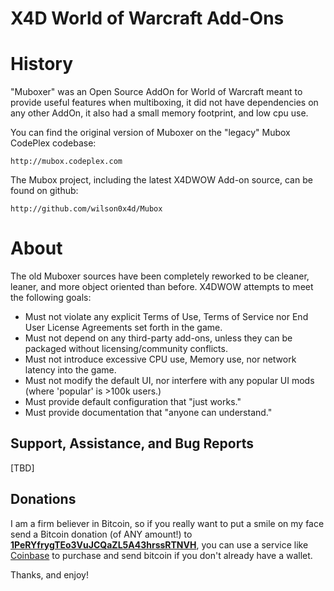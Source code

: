 # X4D World of Warcraft Add-Ons

# History

"Muboxer" was an Open Source AddOn for World of Warcraft meant to provide useful
features when multiboxing, it did not have dependencies on any other AddOn, it
also had a small memory footprint, and low cpu use.

You can find the original version of Muboxer on the "legacy" Mubox CodePlex codebase:
            
	http://mubox.codeplex.com

The Mubox project, including the latest X4DWOW Add-on source, can be found on github:

	http://github.com/wilson0x4d/Mubox


# About

The old Muboxer sources have been completely reworked to be cleaner, leaner, and more 
object oriented than before. X4DWOW attempts to meet the following goals:

* Must not violate any explicit Terms of Use, Terms of Service nor End User License Agreements set forth in the game.
* Must not depend on any third-party add-ons, unless they can be packaged without licensing/community conflicts.
* Must not introduce excessive CPU use, Memory use, nor network latency into the game.
* Must not modify the default UI, nor interfere with any popular UI mods (where 'popular' is >100k users.)
* Must provide default configuration that "just works."
* Must provide documentation that "anyone can understand."


## Support, Assistance, and Bug Reports

[TBD]

## Donations

I am a firm believer in Bitcoin, so if you really want to put a smile on my face 
send a Bitcoin donation (of ANY amount!) to <b><a href="bitcoin:1PeRYfrygTEo3VuJCQaZL5A43hrssRTNVH">1PeRYfrygTEo3VuJCQaZL5A43hrssRTNVH</a></b>,
you can use a service like <a href="https://www.coinbase.com">Coinbase</a> to purchase 
and send bitcoin if you don't already have a wallet.

Thanks, and enjoy!
